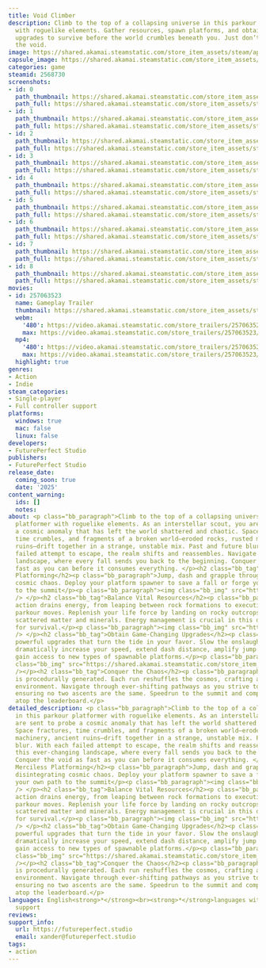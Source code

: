 ```yaml
---
title: Void Climber
description: Climb to the top of a collapsing universe in this parkour platformer
  with roguelike elements. Gather resources, spawn platforms, and obtain powerful
  upgrades to survive before the world crumbles beneath you. Just don’t fall into
  the void.
image: https://shared.akamai.steamstatic.com/store_item_assets/steam/apps/2568730/header.jpg?t=1731613001
capsule_image: https://shared.akamai.steamstatic.com/store_item_assets/steam/apps/2568730/b89d4e7d54448659817a361e93587871060779fa/capsule_231x87.jpg?t=1731613001
categories: game
steamid: 2568730
screenshots:
- id: 0
  path_thumbnail: https://shared.akamai.steamstatic.com/store_item_assets/steam/apps/2568730/ss_82d3b88f0617bea94d319a038556de4858757a97.600x338.jpg?t=1731613001
  path_full: https://shared.akamai.steamstatic.com/store_item_assets/steam/apps/2568730/ss_82d3b88f0617bea94d319a038556de4858757a97.1920x1080.jpg?t=1731613001
- id: 1
  path_thumbnail: https://shared.akamai.steamstatic.com/store_item_assets/steam/apps/2568730/ss_77a63302eb27258c182a2ac767a4a08320ef4d6a.600x338.jpg?t=1731613001
  path_full: https://shared.akamai.steamstatic.com/store_item_assets/steam/apps/2568730/ss_77a63302eb27258c182a2ac767a4a08320ef4d6a.1920x1080.jpg?t=1731613001
- id: 2
  path_thumbnail: https://shared.akamai.steamstatic.com/store_item_assets/steam/apps/2568730/ss_460e87e45f45fa7c85daefbd6b864315311f9ea5.600x338.jpg?t=1731613001
  path_full: https://shared.akamai.steamstatic.com/store_item_assets/steam/apps/2568730/ss_460e87e45f45fa7c85daefbd6b864315311f9ea5.1920x1080.jpg?t=1731613001
- id: 3
  path_thumbnail: https://shared.akamai.steamstatic.com/store_item_assets/steam/apps/2568730/ss_8d1751c2e0718ba4953429a5a2c7d333f76302f0.600x338.jpg?t=1731613001
  path_full: https://shared.akamai.steamstatic.com/store_item_assets/steam/apps/2568730/ss_8d1751c2e0718ba4953429a5a2c7d333f76302f0.1920x1080.jpg?t=1731613001
- id: 4
  path_thumbnail: https://shared.akamai.steamstatic.com/store_item_assets/steam/apps/2568730/ss_6f04906b965e481ccbc02b542558489078c3ab25.600x338.jpg?t=1731613001
  path_full: https://shared.akamai.steamstatic.com/store_item_assets/steam/apps/2568730/ss_6f04906b965e481ccbc02b542558489078c3ab25.1920x1080.jpg?t=1731613001
- id: 5
  path_thumbnail: https://shared.akamai.steamstatic.com/store_item_assets/steam/apps/2568730/ss_2b1cc0e77bcd349a066ca3f9c4c0744b458a716a.600x338.jpg?t=1731613001
  path_full: https://shared.akamai.steamstatic.com/store_item_assets/steam/apps/2568730/ss_2b1cc0e77bcd349a066ca3f9c4c0744b458a716a.1920x1080.jpg?t=1731613001
- id: 6
  path_thumbnail: https://shared.akamai.steamstatic.com/store_item_assets/steam/apps/2568730/ss_3834bdab2e0a1443d5ae3f2695cfdd0f5fc4a0f4.600x338.jpg?t=1731613001
  path_full: https://shared.akamai.steamstatic.com/store_item_assets/steam/apps/2568730/ss_3834bdab2e0a1443d5ae3f2695cfdd0f5fc4a0f4.1920x1080.jpg?t=1731613001
- id: 7
  path_thumbnail: https://shared.akamai.steamstatic.com/store_item_assets/steam/apps/2568730/ss_a6e395c7126f96ce4ee332456352317380574b5c.600x338.jpg?t=1731613001
  path_full: https://shared.akamai.steamstatic.com/store_item_assets/steam/apps/2568730/ss_a6e395c7126f96ce4ee332456352317380574b5c.1920x1080.jpg?t=1731613001
- id: 8
  path_thumbnail: https://shared.akamai.steamstatic.com/store_item_assets/steam/apps/2568730/ss_c57d3b608aad2c88867428503c180c69ccc11400.600x338.jpg?t=1731613001
  path_full: https://shared.akamai.steamstatic.com/store_item_assets/steam/apps/2568730/ss_c57d3b608aad2c88867428503c180c69ccc11400.1920x1080.jpg?t=1731613001
movies:
- id: 257063523
  name: Gameplay Trailer
  thumbnail: https://shared.akamai.steamstatic.com/store_item_assets/steam/apps/257063523/f6b4bea6b6c7a6cda3bf9d7a8d15be10466ef17e/movie_600x337.jpg?t=1728682293
  webm:
    '480': https://video.akamai.steamstatic.com/store_trailers/257063523/movie480_vp9.webm?t=1728682293
    max: https://video.akamai.steamstatic.com/store_trailers/257063523/movie_max_vp9.webm?t=1728682293
  mp4:
    '480': https://video.akamai.steamstatic.com/store_trailers/257063523/movie480.mp4?t=1728682293
    max: https://video.akamai.steamstatic.com/store_trailers/257063523/movie_max.mp4?t=1728682293
  highlight: true
genres:
- Action
- Indie
steam_categories:
- Single-player
- Full controller support
platforms:
  windows: true
  mac: false
  linux: false
developers:
- FuturePerfect Studio
publishers:
- FuturePerfect Studio
release_date:
  coming_soon: true
  date: '2025'
content_warning:
  ids: []
  notes:
about: <p class="bb_paragraph">Climb to the top of a collapsing universe in this parkour
  platformer with roguelike elements. As an interstellar scout, you are sent to probe
  a cosmic anomaly that has left the world shattered and chaotic. Space fractures,
  time crumbles, and fragments of a broken world—eroded rocks, rusted machinery, ancient
  ruins—drift together in a strange, unstable mix. Past and future blur. With each
  failed attempt to escape, the realm shifts and reassembles. Navigate this ever-changing
  landscape, where every fall sends you back to the beginning. Conquer the void as
  fast as you can before it consumes everything. </p><h2 class="bb_tag">Master Merciless
  Platforming</h2><p class="bb_paragraph">Jump, dash and grapple through disintegrating
  cosmic chaos. Deploy your platform spawner to save a fall or forge your own path
  to the summit</p><p class="bb_paragraph"><img class="bb_img" src="https://shared.akamai.steamstatic.com/store_item_assets/steam/apps/2568730/extras/dash-beam.gif?t=1731613001"
  /> </p><h2 class="bb_tag">Balance Vital Resources</h2><p class="bb_paragraph">Every
  action drains energy, from leaping between rock formations to executing strategic
  parkour moves. Replenish your life force by landing on rocky outcrops or collecting
  scattered matter and minerals. Energy management is crucial in this dynamic struggle
  for survival.</p><p class="bb_paragraph"><img class="bb_img" src="https://shared.akamai.steamstatic.com/store_item_assets/steam/apps/2568730/extras/bouncer-resource.gif?t=1731613001"
  /> </p><h2 class="bb_tag">Obtain Game-Changing Upgrades</h2><p class="bb_paragraph">Obtain
  powerful upgrades that turn the tide in your favor. Slow the onslaught of disintegration,
  dramatically increase your speed, extend dash distance, amplify jump height, and
  gain access to new types of spawnable platforms.</p><p class="bb_paragraph"><img
  class="bb_img" src="https://shared.akamai.steamstatic.com/store_item_assets/steam/apps/2568730/extras/upgradestation.gif?t=1731613001"
  /></p><h2 class="bb_tag">Conquer the Chaos</h2><p class="bb_paragraph">The path
  is procedurally generated. Each run reshuffles the cosmos, crafting a uniquely volatile
  environment. Navigate through ever-shifting pathways as you strive to gather energy,
  ensuring no two ascents are the same. Speedrun to the summit and compete for a spot
  atop the leaderboard.</p>
detailed_description: <p class="bb_paragraph">Climb to the top of a collapsing universe
  in this parkour platformer with roguelike elements. As an interstellar scout, you
  are sent to probe a cosmic anomaly that has left the world shattered and chaotic.
  Space fractures, time crumbles, and fragments of a broken world—eroded rocks, rusted
  machinery, ancient ruins—drift together in a strange, unstable mix. Past and future
  blur. With each failed attempt to escape, the realm shifts and reassembles. Navigate
  this ever-changing landscape, where every fall sends you back to the beginning.
  Conquer the void as fast as you can before it consumes everything. </p><h2 class="bb_tag">Master
  Merciless Platforming</h2><p class="bb_paragraph">Jump, dash and grapple through
  disintegrating cosmic chaos. Deploy your platform spawner to save a fall or forge
  your own path to the summit</p><p class="bb_paragraph"><img class="bb_img" src="https://shared.akamai.steamstatic.com/store_item_assets/steam/apps/2568730/extras/dash-beam.gif?t=1731613001"
  /> </p><h2 class="bb_tag">Balance Vital Resources</h2><p class="bb_paragraph">Every
  action drains energy, from leaping between rock formations to executing strategic
  parkour moves. Replenish your life force by landing on rocky outcrops or collecting
  scattered matter and minerals. Energy management is crucial in this dynamic struggle
  for survival.</p><p class="bb_paragraph"><img class="bb_img" src="https://shared.akamai.steamstatic.com/store_item_assets/steam/apps/2568730/extras/bouncer-resource.gif?t=1731613001"
  /> </p><h2 class="bb_tag">Obtain Game-Changing Upgrades</h2><p class="bb_paragraph">Obtain
  powerful upgrades that turn the tide in your favor. Slow the onslaught of disintegration,
  dramatically increase your speed, extend dash distance, amplify jump height, and
  gain access to new types of spawnable platforms.</p><p class="bb_paragraph"><img
  class="bb_img" src="https://shared.akamai.steamstatic.com/store_item_assets/steam/apps/2568730/extras/upgradestation.gif?t=1731613001"
  /></p><h2 class="bb_tag">Conquer the Chaos</h2><p class="bb_paragraph">The path
  is procedurally generated. Each run reshuffles the cosmos, crafting a uniquely volatile
  environment. Navigate through ever-shifting pathways as you strive to gather energy,
  ensuring no two ascents are the same. Speedrun to the summit and compete for a spot
  atop the leaderboard.</p>
languages: English<strong>*</strong><br><strong>*</strong>languages with full audio
  support
reviews:
support_info:
  url: https://futureperfect.studio
  email: xander@futureperfect.studio
tags:
- action
---
```

